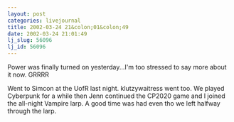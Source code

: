 ```yaml
---
layout: post
categories: livejournal
title: 2002-03-24 21&colon;01&colon;49
date: 2002-03-24 21:01:49
lj_slug: 56096
lj_id: 56096
---
```

Power was finally turned on yesterday...I'm too stressed to say more about it now. GRRRR  



Went to Simcon at the UofR last night. klutzywaitress went too. We played Cyberpunk for a while then Jenn continued the CP2020 game and I joined the all-night Vampire larp. A good time was had even tho we left halfway through the larp.
